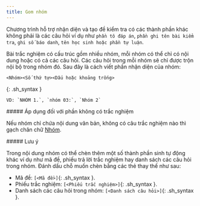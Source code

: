 ```yaml
---
title: Gom nhóm
---
```


Chương trình hỗ trợ nhận diện và tạo đề kiểm tra có các thành phần khác không phải là các câu hỏi ví dụ như `phần tô đáp án`, `phần ghi tên bài kiểm tra`, `ghi số báo danh`, `tên học sinh hoặc phần tự luận`. 

Bài trắc nghiệm có cấu trúc gồm nhiều nhóm, mỗi nhóm có thể chỉ có nội dung hoặc có cả các câu hỏi. Các câu hỏi trong mỗi nhóm sẽ chỉ được trộn nội bộ trong nhóm đó. Sau đây là cách viết phần nhận diện của nhóm:
```
<Nhóm><Số thứ tự><Dấu hoặc khoảng trống>
```
{: .sh_syntax }

    VD: `NHÓM 1.`, `nhóm 03:`, `Nhóm 2`

<div class="note">
##### Áp dụng đối với phần không có trắc nghiệm

Nếu nhóm chỉ chứa nội dung văn bản, không có câu trắc nghiệm nào thì gạch chân chữ <u>Nhóm</u>.
</div>

<div class="note info">
##### Lưu ý

Trong nội dung nhóm có thể chèn thêm một số thành phần sinh tự động khác ví dụ như mã đề, phiếu trả lời trắc nghiệm hay danh sách các câu hỏi trong nhóm. Đánh dấu chỗ muốn chèn bằng các thẻ thay thế như sau:
- Mã đề: `[<Mã đề>]`{: .sh_syntax }.
- Phiếu trắc nghiệm: `[<Phiếu trắc nghiệm>]`{: .sh_syntax }.
- Danh sách các câu hỏi trong nhóm: `[<Danh sách câu hỏi>]`{: .sh_syntax }.
</div>